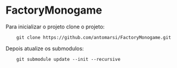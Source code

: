 # FactoryMonogame

Para inicializar o projeto clone o projeto:
```
    git clone https://github.com/antomarsi/FactoryMonogame.git
```

Depois atualize os submodulos:

```
    git submodule update --init --recursive 
```